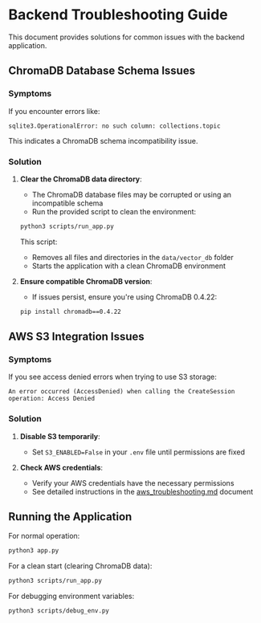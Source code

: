 # Backend Troubleshooting Guide

This document provides solutions for common issues with the backend application.

## ChromaDB Database Schema Issues

### Symptoms

If you encounter errors like:

```
sqlite3.OperationalError: no such column: collections.topic
```

This indicates a ChromaDB schema incompatibility issue.

### Solution

1. **Clear the ChromaDB data directory**: 
   - The ChromaDB database files may be corrupted or using an incompatible schema
   - Run the provided script to clean the environment:
   ```bash
   python3 scripts/run_app.py
   ```

   This script:
   - Removes all files and directories in the `data/vector_db` folder
   - Starts the application with a clean ChromaDB environment

2. **Ensure compatible ChromaDB version**:
   - If issues persist, ensure you're using ChromaDB 0.4.22:
   ```bash
   pip install chromadb==0.4.22
   ```

## AWS S3 Integration Issues

### Symptoms

If you see access denied errors when trying to use S3 storage:

```
An error occurred (AccessDenied) when calling the CreateSession operation: Access Denied
```

### Solution

1. **Disable S3 temporarily**:
   - Set `S3_ENABLED=False` in your `.env` file until permissions are fixed
   
2. **Check AWS credentials**:
   - Verify your AWS credentials have the necessary permissions
   - See detailed instructions in the [aws_troubleshooting.md](aws_troubleshooting.md) document

## Running the Application

For normal operation:
```bash
python3 app.py
```

For a clean start (clearing ChromaDB data):
```bash
python3 scripts/run_app.py
```

For debugging environment variables:
```bash
python3 scripts/debug_env.py
``` 